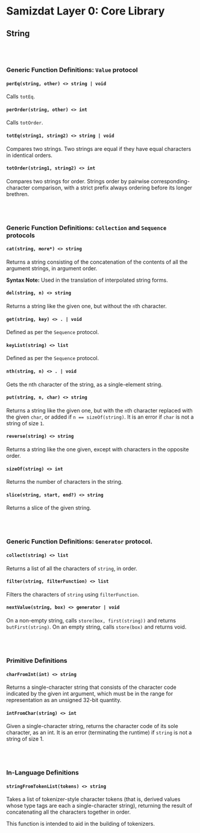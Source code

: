 Samizdat Layer 0: Core Library
==============================

String
------

<br><br>
### Generic Function Definitions: `Value` protocol

#### `perEq(string, other) <> string | void`

Calls `totEq`.

#### `perOrder(string, other) <> int`

Calls `totOrder`.

#### `totEq(string1, string2) <> string | void`

Compares two strings. Two strings are equal if they have equal characters in
identical orders.

#### `totOrder(string1, string2) <> int`

Compares two strings for order. Strings order by pairwise
corresponding-character comparison, with a strict prefix always ordering
before its longer brethren.

<br><br>
### Generic Function Definitions: `Collection` and `Sequence` protocols

#### `cat(string, more*) <> string`

Returns a string consisting of the concatenation of the contents
of all the argument strings, in argument order.

**Syntax Note:** Used in the translation of interpolated string forms.

#### `del(string, n) <> string`

Returns a string like the given one, but without the `n`th character.

#### `get(string, key) <> . | void`

Defined as per the `Sequence` protocol.

#### `keyList(string) <> list`

Defined as per the `Sequence` protocol.

#### `nth(string, n) <> . | void`

Gets the nth character of the string, as a single-element string.

#### `put(string, n, char) <> string`

Returns a string like the given one, but with the `n`th character replaced
with the given `char`, or added if `n == sizeOf(string)`. It is an error
if `char` is not a string of size `1`.

#### `reverse(string) <> string`

Returns a string like the one given, except with characters in the opposite
order.

#### `sizeOf(string) <> int`

Returns the number of characters in the string.

#### `slice(string, start, end?) <> string`

Returns a slice of the given string.


<br><br>
### Generic Function Definitions: `Generator` protocol.

#### `collect(string) <> list`

Returns a list of all the characters of `string`, in order.

#### `filter(string, filterFunction) <> list`

Filters the characters of `string` using `filterFunction`.

#### `nextValue(string, box) <> generator | void`

On a non-empty string, calls `store(box, first(string))` and returns
`butFirst(string)`. On an empty string, calls `store(box)` and returns void.


<br><br>
### Primitive Definitions

#### `charFromInt(int) <> string`

Returns a single-character string that consists of the character
code indicated by the given int argument, which must be in the
range for representation as an unsigned 32-bit quantity.

#### `intFromChar(string) <> int`

Given a single-character string, returns the character code
of its sole character, as an int. It is an error (terminating
the runtime) if `string` is not a string of size 1.


<br><br>
### In-Language Definitions

#### `stringFromTokenList(tokens) <> string`

Takes a list of tokenizer-style character tokens (that is, derived values
whose type tags are each a single-character string), returning the result
of concatenating all the characters together in order.

This function is intended to aid in the building of tokenizers.
